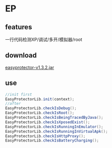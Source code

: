 # EP
## features
一行代码检测XP/调试/多开/模拟器/root
## download
[easyprotector-v1.3.2.jar](https://raw.githubusercontent.com/Aabbye1234/EasyProtector/master/easyprotector-v1.3.2.jar)
## use
``` java
//init first
EasyProtectorLib.init(context);
//after
EasyProtectorLib.checkIsDebug();
EasyProtectorLib.checkIsRoot();
EasyProtectorLib.checkIsBeingTracedByJava();
EasyProtectorLib.checkIsXposedExist();
EasyProtectorLib.checkIsRunningInEmulator();
EasyProtectorLib.checkIsRunningInVirtualApk();
EasyProtectorLib.checkIsHttpProxy();
EasyProtectorLib.checkIsBatteryCharging();
```
